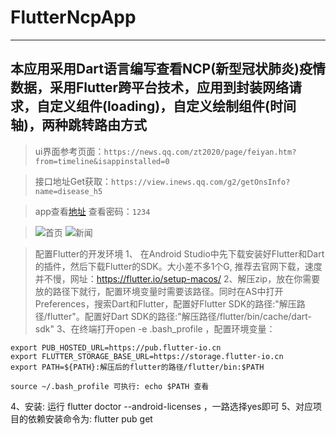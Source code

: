 # FlutterNcpApp
***
本应用采用Dart语言编写查看NCP(新型冠状肺炎)疫情数据，采用Flutter跨平台技术，应用到封装网络请求，自定义组件(loading)，自定义绘制组件(时间轴)，两种跳转路由方式
---
>ui界面参考页面：`https://news.qq.com/zt2020/page/feiyan.htm?from=timeline&isappinstalled=0`

>接口地址Get获取：`https://view.inews.qq.com/g2/getOnsInfo?name=disease_h5`

>app查看[地址](https://www.pgyer.com/l90t) 查看密码：`1234`

>![首页](https://www.pgyer.com/image/view/app_screenshots/79cbd2a8ba2805958d5366b6588b9274-528)
![新闻](https://www.pgyer.com/image/view/app_screenshots/f41632ec12528cec0611d3156c39605f-528)


>配置Flutter的开发环境
1、 在Android Studio中先下载安装好Flutter和Dart的插件，然后下载Flutter的SDK。大小差不多1个G, 推荐去官网下载，速度并不慢，网址：https://flutter.io/setup-macos/
2、解压zip，放在你需要放的路径下就行，配置环境变量时需要该路径。同时在AS中打开Preferences，搜索Dart和Flutter，配置好Flutter SDK的路径:"解压路径/flutter"。配置好Dart SDK的路径:"解压路径/flutter/bin/cache/dart-sdk"
3、在终端打开open -e .bash_profile ，配置环境变量：
```
export PUB_HOSTED_URL=https://pub.flutter-io.cn
export FLUTTER_STORAGE_BASE_URL=https://storage.flutter-io.cn
export PATH=${PATH}:解压后的flutter的路径/flutter/bin:$PATH
```
```
source ~/.bash_profile 可执行: echo $PATH 查看
```
4、安装: 运行 flutter doctor --android-licenses ，一路选择yes即可
5、对应项目的依赖安装命令为: flutter pub get
